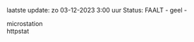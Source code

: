 laatste update: 
zo 03-12-2023  3:00   uur 
Status: FAALT - geel - 
<div class="service Y">microstation</div><div class="service G">httpstat</div>